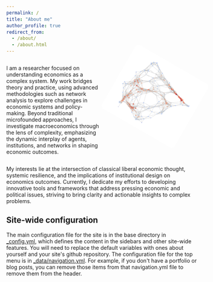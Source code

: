 ```yaml
---
permalink: /
title: "About me"
author_profile: true
redirect_from: 
  - /about/
  - /about.html
---
```


<div style="display: flex; align-items: flex-start; gap: 30px;">
  <div style="max-width: 50%;">
    <p>
      I am a researcher focused on understanding economics as a complex system. My work bridges theory and practice, using advanced methodologies such as network analysis to explore challenges in economic systems and policy-making. Beyond traditional microfounded approaches, I investigate macroeconomics through the lens of complexity, emphasizing the dynamic interplay of agents, institutions, and networks in shaping economic outcomes.
    </p>

  </div>
  <div>
   <img src="/images/network_1.png" alt="Network illustration" 
     style="width: 400px; border-radius: 10px; transform: rotate(30deg) !important;">
  </div>
</div>

My interests lie at the intersection of classical liberal economic thought, systemic resilience, and the implications of institutional design on economics outcomes. Currently, I dedicate my efforts to developing innovative tools and frameworks that address pressing economic and political issues, striving to bring clarity and actionable insights to complex problems.



Site-wide configuration
------
The main configuration file for the site is in the base directory in [_config.yml](https://github.com/academicpages/academicpages.github.io/blob/master/_config.yml), which defines the content in the sidebars and other site-wide features. You will need to replace the default variables with ones about yourself and your site's github repository. The configuration file for the top menu is in [_data/navigation.yml](https://github.com/academicpages/academicpages.github.io/blob/master/_data/navigation.yml). For example, if you don't have a portfolio or blog posts, you can remove those items from that navigation.yml file to remove them from the header.
